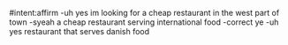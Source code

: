 #intent:affirm
-uh yes im looking for a cheap restaurant in the west part of town
-syeah a cheap restaurant serving international food
-correct
ye
-uh yes restaurant that serves danish food